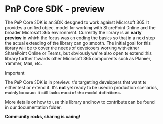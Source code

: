 # PnP Core SDK - preview

The PnP Core SDK is an SDK designed to work against Microsoft 365. It provides a unified object model for working with SharePoint Online and the broader Microsoft 365 environment. Currently the library is an **early preview** in which the focus was on coding the basics so that in a next step the actual extending of the library can go smooth. The initial goal for this library will be to cover the needs of developers working with either SharePoint Online or Teams, but obviously we're also open to extend this library further towards other Microsoft 365 components such as Planner, Yammer, Mail, etc.

> [!Important]
> The PnP Core SDK is in preview: it's targetting developers that want to either test or extend it. It's **not** yet ready to be used in production scenarios, mainly because it still lacks most of the model definitions.

More details on how to use this library and how to contribute can be found in our [documentation folder](docs/index.md).

**Community rocks, sharing is caring!**